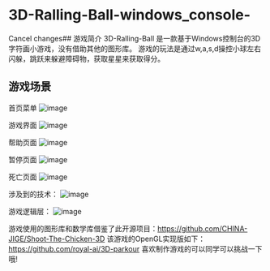# 3D-Ralling-Ball-windows_console-
Cancel changes## 游戏简介
3D-Ralling-Ball 是一款基于Windows控制台的3D字符画小游戏，没有借助其他的图形库。
游戏的玩法是通过w,a,s,d操控小球左右闪躲，跳跃来躲避障碍物，获取星星来获取得分。
## 游戏场景

首页菜单
![image](https://user-images.githubusercontent.com/47621594/111096910-82641200-857b-11eb-9441-30f0730878d9.png)

游戏界面
![image](https://user-images.githubusercontent.com/47621594/111097013-ac1d3900-857b-11eb-89da-71041b10ce74.png)

帮助页面
![image](https://user-images.githubusercontent.com/47621594/111096948-91e35b00-857b-11eb-8d2d-bf0c382c7dde.png)

暂停页面
![image](https://user-images.githubusercontent.com/47621594/111097039-b5a6a100-857b-11eb-97fa-9ac029ca1ba7.png)


死亡页面
![image](https://user-images.githubusercontent.com/47621594/111097078-ca833480-857b-11eb-961a-5e38b0444580.png)

涉及到的技术：
![image](https://user-images.githubusercontent.com/47621594/111097250-2352cd00-857c-11eb-8ec8-a8dafea3b290.png)

游戏逻辑层：
![image](https://user-images.githubusercontent.com/47621594/111097223-1504b100-857c-11eb-94fe-f9abe0e643ed.png)


游戏使用的图形库和数学库借鉴了此开源项目：https://github.com/CHINA-JIGE/Shoot-The-Chicken-3D
该游戏的OpenGL实现版如下：https://github.com/royal-ai/3D-parkour
喜欢制作游戏的可以同学可以挑战一下哦!
